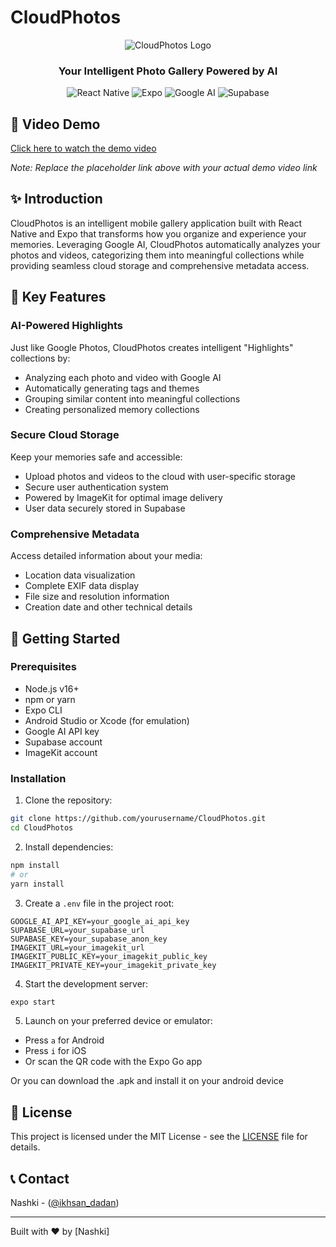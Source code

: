 # CloudPhotos

<div align="center">
  <img src="https://github.com/user-attachments/assets/1882446e-c1d3-46ed-a2f6-71e650e891fe" alt="CloudPhotos Logo" />

  <h3>Your Intelligent Photo Gallery Powered by AI</h3>
  
  ![React Native](https://img.shields.io/badge/React_Native-20232A?style=for-the-badge&logo=react&logoColor=61DAFB)
  ![Expo](https://img.shields.io/badge/Expo-000020?style=for-the-badge&logo=expo&logoColor=white)
  ![Google AI](https://img.shields.io/badge/Google_AI-4285F4?style=for-the-badge&logo=google&logoColor=white)
  ![Supabase](https://img.shields.io/badge/Supabase-181818?style=for-the-badge&logo=supabase&logoColor=3ECF8E)
</div>

## 📱 Video Demo

[Click here to watch the demo video](https://youtu.be/demo-link)

*Note: Replace the placeholder link above with your actual demo video link*

## ✨ Introduction

CloudPhotos is an intelligent mobile gallery application built with React Native and Expo that transforms how you organize and experience your memories. Leveraging Google AI, CloudPhotos automatically analyzes your photos and videos, categorizing them into meaningful collections while providing seamless cloud storage and comprehensive metadata access.

## 🌟 Key Features

### AI-Powered Highlights

Just like Google Photos, CloudPhotos creates intelligent "Highlights" collections by:
- Analyzing each photo and video with Google AI
- Automatically generating tags and themes
- Grouping similar content into meaningful collections
- Creating personalized memory collections

### Secure Cloud Storage

Keep your memories safe and accessible:
- Upload photos and videos to the cloud with user-specific storage
- Secure user authentication system
- Powered by ImageKit for optimal image delivery
- User data securely stored in Supabase

### Comprehensive Metadata

Access detailed information about your media:
- Location data visualization
- Complete EXIF data display
- File size and resolution information
- Creation date and other technical details

## 🚀 Getting Started

### Prerequisites

- Node.js v16+
- npm or yarn
- Expo CLI
- Android Studio or Xcode (for emulation)
- Google AI API key
- Supabase account
- ImageKit account

### Installation

1. Clone the repository:
```bash
git clone https://github.com/yourusername/CloudPhotos.git
cd CloudPhotos
```

2. Install dependencies:
```bash
npm install
# or
yarn install
```

3. Create a `.env` file in the project root:
```
GOOGLE_AI_API_KEY=your_google_ai_api_key
SUPABASE_URL=your_supabase_url
SUPABASE_KEY=your_supabase_anon_key
IMAGEKIT_URL=your_imagekit_url
IMAGEKIT_PUBLIC_KEY=your_imagekit_public_key
IMAGEKIT_PRIVATE_KEY=your_imagekit_private_key
```

4. Start the development server:
```bash
expo start
```

5. Launch on your preferred device or emulator:
- Press `a` for Android
- Press `i` for iOS
- Or scan the QR code with the Expo Go app

Or you can download the .apk and install it on your android device


## 📄 License

This project is licensed under the MIT License - see the [LICENSE](LICENSE) file for details.

## 📞 Contact

Nashki - ([@ikhsan_dadan](https://x.com/Ikhsan_dadan))

---

Built with ❤️ by [Nashki]
